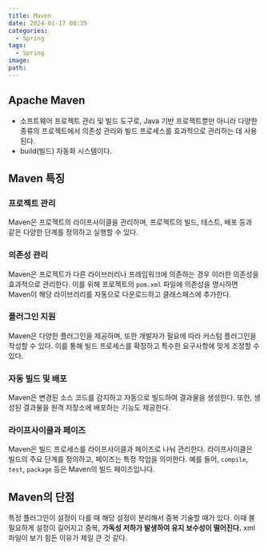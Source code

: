 ```yaml
---
title: Maven
date: 2024-01-17 00:35
categories:
  - Spring
tags:
  - Spring
image: 
path:
---
```


## Apache Maven
+ 소프트웨어 프로젝트 관리 및 빌드 도구로, Java 기반 프로젝트뿐만 아니라 다양한 종류의 프로젝트에서 의존성 관리와 빌드 프로세스를 효과적으로 관리하는 데 사용된다.
+ build(빌드) 자동화 시스템이다.

## Maven 특징
### 프로젝트 관리
Maven은 프로젝트의 라이프사이클을 관리하며, 프로젝트의 빌드, 테스트, 배포 등과 같은 다양한 단계를 정의하고 실행할 수 있다.

### 의존성 관리
Maven은 프로젝트가 다른 라이브러리나 프레임워크에 의존하는 경우 이러한 의존성을 효과적으로 관리한다. 이를 위해 프로젝트의 `pom.xml` 파일에 의존성을 명시하면 Maven이 해당 라이브러리를 자동으로 다운로드하고 클래스패스에 추가한다.

### 플러그인 지원
Maven은 다양한 플러그인을 제공하며, 또한 개발자가 필요에 따라 커스텀 플러그인을 작성할 수 있다. 이를 통해 빌드 프로세스를 확장하고 특수한 요구사항에 맞게 조정할 수 있다.

### 자동 빌드 및 배포
Maven은 변경된 소스 코드를 감지하고 자동으로 빌드하여 결과물을 생성한다. 또한, 생성된 결과물을 원격 저장소에 배포하는 기능도 제공한다.

### 라이프사이클과 페이즈
Maven은 빌드 프로세스를 라이프사이클과 페이즈로 나눠 관리한다. 라이프사이클은 빌드의 주요 단계를 정의하고, 페이즈는 특정 작업을 의미한다. 예를 들어, `compile`, `test`, `package` 등은 Maven의 빌드 페이즈입니다.


## Maven의 단점
특정 플러그인이 설정이 다를 때 해당 설정이 분리해서 중복 기술할 때가 있다. 이때 불필요하게 설정이 길어지고 중복, **가독성 저하가 발생하여 유지 보수성이 떨어진다.** xml파일이 보기 힘든 이유가 제일 큰 것 같다.